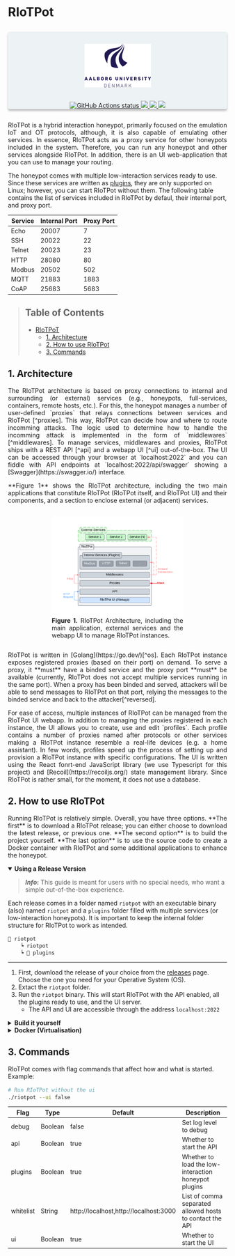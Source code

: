 
# RIoTPot

<!-- markdownlint-disable MD033 -->
<div align="center" style="box-shadow: 0px 4px 4px rgba(0, 0, 0, 0.25); background-color: #EDF2F4; border-radius: 4px; margin: 2em 0;">
  <img src="docs/assets/aau_logo.png" height="100px;" style="margin: 1em 0; padding: 1em;">
  <div>
    <!-- Workflow status -->
    <a href="https://github.com/aau-network-security/RIoTPot/actions">
        <img alt="GitHub Actions status" src="https://github.com/aau-network-security/RIoTPot/workflows/cyber/badge.svg">
    </a>
    <a href="https://pkg.go.dev/riopot">
        <img src="https://pkg.go.dev/badge/riopot.svg">
    </a>
    <a href="https://goreportcard.com/badge/github.com/aau-network-security/RIoTPot">
        <img src="https://goreportcard.com/badge/github.com/aau-network-security/RIoTPot?style=flat-square">
    </a>
    <a href="">
        <img src="https://img.shields.io/github/release/RIoTPot/project-layout.svg?style=flat-square">
    </a>
  </div>
</div>

<p align="justify">
RIoTPot is a hybrid interaction honeypot, primarily focused on the emulation IoT and OT protocols, although, it is also capable of emulating other services.
In essence, RIoTPot acts as a proxy service for other honeypots included in the system.
Therefore, you can run any honeypot and other services alongside RIoTPot.
In addition, there is an UI web-application that you can use to manage your routing.

The honeypot comes with multiple low-interaction services ready to use.
Since these services are written as [plugins](https://pkg.go.dev/plugin), they are only supported on Linux; however, you can start RIoTPot without them.
The following table contains the list of services included in RIoTPot by defaul, their internal port, and proxy port.
</p>

<div align="center">

| Service | Internal Port | Proxy Port |
| ------- | ------------- | ---------- |
| Echo    | 20007         | 7          |
| SSH     | 20022         | 22         |
| Telnet  | 20023         | 23         |
| HTTP    | 28080         | 80         |
| Modbus  | 20502         | 502        |
| MQTT    | 21883         | 1883       |
| CoAP    | 25683         | 5683       |

</div>

> ## Table of Contents
>
> - [RIoTPoT](#riotpot)
>   - [1. Architecture](#1-architecture)
>   - [2. How to use RIoTPot](#2-how-to-use-riotpot)
>   - [3. Commands](#3-commands)

## 1. Architecture

<p align="justify">
The RIoTPot architecture is based on proxy connections to internal and surrounding (or external) services (e.g., honeypots, full-services, containers, remote hosts, etc.).
For this, the honeypot manages a number of user-defined `proxies` that relays connections between services and RIoTPot [^proxies].
This way, RIoTPot can decide how and where to route incomming attacks.
The logic used to determine how to handle the incomming attack is implemented in the form of `middlewares` [^middlewares].
To manage services, middlewares and proxies, RIoTPot ships with a REST API [^api] and a webapp UI [^ui] out-of-the-box.
The UI can be accessed through your browser at `localhost:2022` and you can fiddle with API endpoints at `localhost:2022/api/swagger` showing a [Swagger](https://swagger.io/) interface.
</p>

[^proxies]: Internal and surrounding services are not accessible through the Internet.
    Internal services are integrated and only accessible to RIoTPot.
    These services are loaded on-start and can not be deleted, but they can be stopped.
    Surrounding services **must** be in the same network as RIoTPot.
    External services **must** whitelist RIoTPot **only**.

[^middlewares]: Middlewares are currently under development.

[^api]: The RIoTPot API **must not** be exposed to the Internet.
    Regardless, the API currently only accepts connections from the localhost.
    This may be changed in the future, providing a whitelist of hosts and standard authentication.

[^ui]: Although the Web interface can be used as a separate component, it is embeded with the RIoTPot binary.

<p align="justify">
**Figure 1** shows the RIoTPot architecture, including the two main applications that constitute RIoTPot (RIoTPot itself, and RIoTPot UI) and their components, and a section to enclose external (or adjacent) services.
</p>

<div align="center" style="margin: 2em 0">
    <div style="max-width: 60%; text-align: justify; display: flex; flex-direction: column;">
        <img src="docs/assets/architecture.png">
        <div>
        <b>Figure 1.</b> RIoTPot Architecture, including the main application, external services and the webapp UI to manage RIoTPot instances.
        </div>
    </div>
</div>

<p align="justify">
RIoTPot is written in [Golang](https://go.dev/)[^os].
Each RIoTPot instance exposes registered proxies (based on their port) on demand.
To serve a proxy, it **must** have a binded service and the proxy port **must** be available (currently, RIoTPot does not accept multiple services running in the same port).
When a proxy has been binded and served, attackers will be able to send messages to RIoTPot on that port, relying the messages to the binded service and back to the attacker[^reversed].
<p>

[^os]: While the base application is interoperable, internal services (plugins) can only be used in [Linux, FreeBSD and macOS environments](https://pkg.go.dev/plugin).
    We plan to overcome this limitation by replacing plugins with micro-services communicating through [gRPC](https://grpc.io/).

[^reversed]: For ethical and security reasons, RIoTPot does not allow unsolicited requests to the outside, i.e., reversed shells and the like are not allowed.

<p align="justify">
For ease of access, multiple instances of RIoTPot can be managed from the RIoTPot UI webapp.
In addition to managing the proxies registered in each instance, the UI allows you to create, use and edit `profiles`.
Each profile contains a number of proxies named after protocols or other services making a RIoTPot instance resemble a real-life devices (e.g. a home assistant).
In few words, profiles speed up the process of setting up and provision a RIoTPot instance with specific configurations.
The UI is written using the React fonrt-end JavaScript library (we use Typescript for this project) and [Recoil](https://recoiljs.org/) state management library.
Since RIoTPot is rather small, for the moment, it does not use a database.
</p>

## 2. How to use RIoTPot

<p align="justify">
Running RIoTPot is relatively simple.
Overall, you have three options.
**The first** is to download a RIoTPot release; you can either choose to download the latest release, or previous one.
**The second option** is to build the project yourself.
**The last option** is to use the source code to create a Docker container with RIoTPot and some additional applications to enhance the honeypot.
</p>

<details open>
    <summary><b>Using a Release Version</b></summary>

> **_Info_:** This guide is meant for users with no special needs, who want a simple out-of-the-box experience.

Each release comes in a folder named `riotpot` with an executable binary (also) named `riotpot` and a `plugins` folder filled with multiple services (or low-interaction honeypots).
It is important to keep the internal folder structure for RIoTPot to work as intended.

    📁 riotpot
        ┕ riotpot
        ┕ 📁 plugins

---

1. First, download the release of your choice from the [releases](https://github.com/aau-network-security/riotpot/releases) page. Choose the one you need for your Operative System (OS).
2. Extact the `riotpot` folder.
3. Run the `riotpot` binary. This will start RIoTPot with the API enabled, all the plugins ready to use, and the UI server.
    - The API and UI are accessible through the address `localhost:2022`

</details>

<details>
    <summary><b>Build it yourself</b></summary>

> **_Info_:** This guide is meant for advanced users confortable in development environments.

<blockquote>
<details>
<summary><b>Requirements</b></summary>

- Golang - Required to build the project
- Node - Required to build the UI

**Optional**:

- Git - Used to download the source code
- Make - To run already-prepared commands

</details>
</blockquote>

---

1. Download the RIoTPot source code from GitHub. Open a console and introduce the following line.

    ```bash
    git clone git@github.com:aau-network-security/riotpot.git
    ```

2. Navigate to the folder in where you have downloaded the RIoTPot source and install the required node packages.

    ```bash
    npm install
    ```

3. If you have installed [Make](https://www.gnu.org/software/make/), we have included multiple command helpers to assist you building the project. To put it simple, you can run two simple commands that will build the RIoTPot binary and the plugins (and place them in the right folder).

    ```bash
    # Build the server
    make build-ui
    # Builds RIoTPot and the plugins
    make riotpot-build
    ```

> **__NOTE__:** The UI uses [Vite](https://vitejs.dev/) to build the project. If you prefer to use another builder, you may need to make a few changes first on your own.

</details>

<details>
    <summary><b>Docker (Virtualisation)</b></summary>

> **_Info_:** This guide is meant for advanced users who prefer to use RIoTPot in a virtual environment.

<blockquote>
<details>
<summary><b>Requirements</b></summary>

- Docker - Used to build an image of a RIoTPot instance and UI server.
- Docker-compose - Used to create a single container with a RIoTPot instance, the UI and other applications and services.

</details>
</blockquote>

<p align="justify">
The main advantages of using this setup are the additional security features with minimal changes to the container configuration and the containers themselves.
For example, we can define separated virtual private networks and overlay networks to hide, sandbox and encapsule RIoTPot and other adjacent services.
In addition, containers allow us to bind services using their docker addres name rather than their IP, which is very convenient.
Lastly, we can spawn and stop separated containers on demand without affecting other services.

On the other hand, virtualisation is arguably more demanding than usign applications on bare-metal.
While a single instance of RIoTPot is relatively lightweight, it is important to consider the shortcomings introduced by virtualisation and hardware emulation (e.g., reponse delays).
</p>

> **_Warning_:** Technically speaking, a dedicated attacker may realize that RIoTPot is in fact a honeypot by analysing and comparing the response-time delays introduced by virtualisation to real servers (!!). While this type of honeypot fingerprinting has been studied before, the results for common Internet services are still inconclussive (e.g., HTTP, Telnet and SSH), due to the commoditization of cloud hosting services using virtual machines and detailed server configurations.

The `docker-compose` file includes additional services to enhance the RIoTPot experience.
The following table summarises the list of services and applications packed in this container.

<blockquote>
<details>
<summary><b>Services</b></summary>
<div align="center">

| Service | Image                  | Port | Details                                    |
| ------- | ---------------------- | ---- | ------------------------------------------ |
| MQTT    | eclipse-mosquitto      | 1883 | Mosquito  MQTT Server                      |
| HTTP    | httpd                  | 80   | Regular HTTP Server                        |
| Modbus  | oitc/modbus-server     | 502  | Modbus Server                              |
| OCPP    | ocpp1.6-central-system | 443  | OCPP v1.6 (used in cars charging stations) |

</div>
</details>

<details>
<summary><b>Applications</b></summary>
<div align="center">

| Application | Image           | Details                                                   |
| ----------- | --------------- | --------------------------------------------------------- |
| TCPDump     | kaazing/tcpdump | Packet recorder. It stores network traffic in .pcap files |

</div>
</details>
</blockquote>

---

The container can be setup in three simple steps:

1. Download the RIoTPot source code from GitHub. Open a console and introduce the following line.

    ```bash
    git clone git@github.com:aau-network-security/riotpot.git
    ```

2. Navigate to the folder in where you have downloaded the RIoTPot source.
3. With Docker running: if you have Make installed, run the following command. Otherwise run a docker-compose command using the docker-compose file included in the `build/docker` folder.
    - With make
  
    ```bash
    # With make
    make up
    ```

   - With Docker-compose

    ```bash
    # With docker-compose
    docker-compose -p riotpot -f build/docker/docker-compose.yaml up -d --build
    ```

</details>

## 3. Commands

RIoTPot comes with flag commands that affect how and what is started.
Example:
```bash
# Run RIoTPot without the ui
./riotpot --ui false
```

 | Flag      | Type    | Default                                | Description                                              |
 | --------- | ------- | -------------------------------------- | -------------------------------------------------------- |
 | debug     | Boolean | false                                  | Set log level to debug                                   |
 | api       | Boolean | true                                   | Whether to start the API                                 |
 | plugins   | Boolean | true                                   | Whether to load the low-interaction honeypot plugins     |
 | whitelist | String  | http://localhost,http://localhost:3000 | List of comma separated allowed hosts to contact the API |
 | ui        | Boolean | true                                   | Whether to start the UI                                  |
